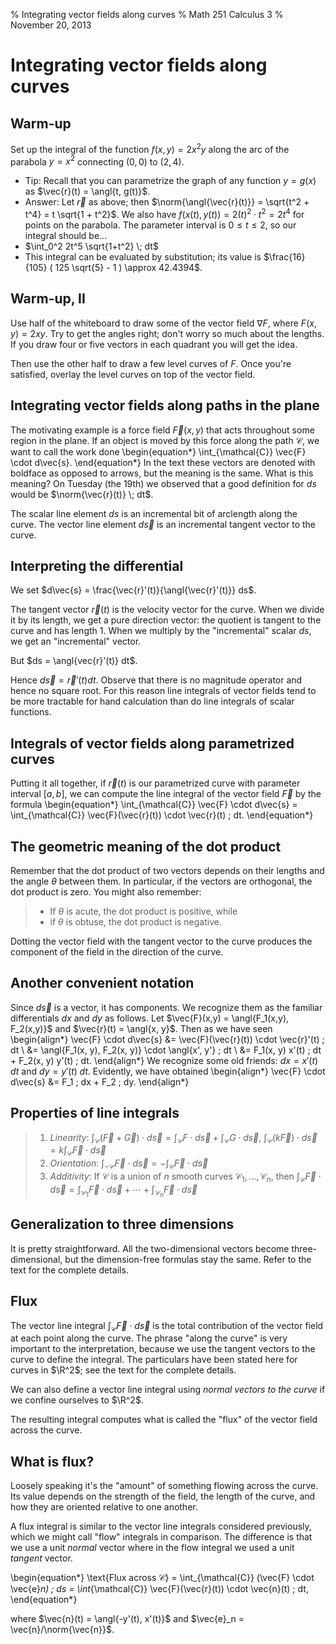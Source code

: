 % Integrating vector fields along curves
% Math 251 Calculus 3
% November 20, 2013




# Integrating vector fields along curves

## Warm-up

Set up the integral of the function $f(x,y) = 2x^2 y$ along the arc of the parabola $y = x^2$ connecting $(0,0)$ to $(2,4)$.

- Tip: Recall that you can parametrize the graph of any function $y = g(x)$ as $\vec{r}(t) = \angl{t, g(t)}$. 
- Answer: Let $\vec{r}$ as above; then $\norm{\angl{\vec{r}(t)}} = \sqrt{t^2 + t^4} = t \sqrt{1 + t^2}$. We also have $f(x(t),y(t)) = 2(t)^2 \cdot t^2 = 2t^4$ for points on the parabola. The parameter interval is $0 \leq t \leq 2$, so our integral should be...
- $\int_0^2 2t^5 \sqrt{1+t^2} \; dt$
- This integral can be evaluated by substitution; its value is $\frac{16}{105} ( 125 \sqrt{5} - 1 ) \approx 42.4394$.

## Warm-up, II

Use half of the whiteboard to draw some of the vector field $\nabla F$, where $F(x,y) = 2xy$. Try to get the angles right; don't worry so much about the lengths. If you draw four or five vectors in each quadrant you will get the idea.

Then use the other half to draw a few level curves of $F$. Once you're satisfied, overlay the level curves on top of the vector field.

## Integrating vector fields along paths in the plane

The motivating example is a force field $\vec{F}(x,y)$ that acts throughout some region in the plane. If an object is moved by this force along the path $\mathcal{C}$, we want to call the work done 
\begin{equation*}
    \int_{\mathcal{C}} \vec{F} \cdot d\vec{s}.
\end{equation*}
In the text these vectors are denoted with boldface as opposed to arrows, but the meaning is the same. What is this meaning? On Tuesday (the 19th) we observed that a good definition for $ds$ would be $\norm{\vec{r}(t)} \; dt$.

The scalar line element $ds$ is an incremental bit of arclength along the curve. The vector line element $d\vec{s}$ is an incremental tangent vector to the curve.

## Interpreting the differential

We set $d\vec{s} = \frac{\vec{r}'(t)}{\angl{\vec{r}'(t)}} ds$.

The tangent vector $\vec{r}(t)$ is the velocity vector for the curve. When we divide it by its length, we get a pure direction vector: the quotient is tangent to the curve and has length 1. When we multiply by the "incremental" scalar $ds$, we get an "incremental" vector.

But $ds = \angl{vec{r}'(t)} dt$. 

Hence $d\vec{s} = \vec{r}'(t) dt$. Observe that there is no magnitude operator and hence no square root. For this reason line integrals of vector fields tend to be more tractable for hand calculation than do line integrals of scalar functions.

## Integrals of vector fields along parametrized curves

Putting it all together, if $\vec{r}(t)$ is our parametrized curve with parameter interval $[a,b]$, we can compute the line integral of the vector field $\vec{F}$ by the formula
\begin{equation*}
    \int_{\mathcal{C}} \vec{F} \cdot d\vec{s} = \int_{\mathcal{C}} \vec{F}(\vec{r}(t)) \cdot \vec{r}(t) \; dt.
\end{equation*}

## The geometric meaning of the dot product

Remember that the dot product of two vectors depends on their lengths and the angle $\theta$ between them. In particular, if the vectors are orthogonal, the dot product is zero. You might also remember:

> - If $\theta$ is acute, the dot product is positive, while
> - if $\theta$ is obtuse, the dot product is negative.

Dotting the vector field with the tangent vector to the curve produces the component of the field in the direction of the curve.

## Another convenient notation

Since $d\vec{s}$ is a vector, it has components. We recognize them as the familiar differentials $dx$ and $dy$ as follows. Let $\vec{F}(x,y) = \angl{F_1(x,y), F_2(x,y)}$ and $\vec{r}(t) = \angl{x, y}$. Then as we have seen
\begin{align*}
    \vec{F} \cdot d\vec{s} &= \vec{F}(\vec{r}(t)) \cdot \vec{r}'(t) \; dt \\
                           &= \angl{F_1(x, y), F_2(x, y)} \cdot \angl{x', y'} \; dt \\
                           &= F_1(x, y) x'(t) \; dt + F_2(x, y) y'(t) \; dt.
\end{align*}
We recognize some old friends: $dx = x'(t) \; dt$ and $dy = y'(t) \; dt$. Evidently, we have obtained
\begin{align*}
    \vec{F} \cdot d\vec{s} &= F_1 \; dx + F_2 \; dy.
\end{align*}

## Properties of line integrals

> 1. *Linearity*: $\displaystyle\int_{\mathcal{C}} (\vec{F} + \vec{G}) \cdot d\vec{s} = \int_{\mathcal{C}} F \cdot d\vec{s} + \int_{\mathcal{C}} G \cdot d\vec{s}$, $\displaystyle \int_{\mathcal{C}} (k\vec{F}) \cdot d\vec{s} = k\int_{\mathcal{C}} \vec{F} \cdot d\vec{s}$
> 2. *Orientation*: $\displaystyle\int_{-\mathcal{C}} \vec{F} \cdot d\vec{s} = -\int_{\mathcal{C}} \vec{F} \cdot d\vec{s}$
> 3. *Additivity*: If $\mathcal{C}$ is a union of $n$ smooth curves $\mathcal{C}_1, \ldots, \mathcal{C}_n$, then $\displaystyle \int_{\mathcal{C}} \vec{F} \cdot d\vec{s} = \int_{\mathcal{C}_1} \vec{F} \cdot d\vec{s} + \cdots + \int_{\mathcal{C}_n} \vec{F} \cdot d\vec{s}$

## Generalization to three dimensions

It is pretty straightforward. All the two-dimensional vectors become three-dimensional, but the dimension-free formulas stay the same. Refer to the text for the complete details.

## Flux

The vector line integral $\int_{\mathcal{C}} \vec{F} \cdot d\vec{s}$ is the total contribution of the vector field at each point along the curve. The phrase "along the curve" is very important to the interpretation, because we use the tangent vectors to the curve to define the integral. The particulars have been stated here for curves in $\R^2$; see the text for the complete details.

We can also define a vector line integral using *normal vectors to the curve* if we confine ourselves to $\R^2$. 

The resulting integral computes what is called the "flux" of the vector field across the curve.

## What is flux?

Loosely speaking it's the "amount" of something flowing across the curve. Its value depends on the strength of the field, the length of the curve, and how they are oriented relative to one another.

A flux integral is similar to the vector line integrals considered previously, which we might call "flow" integrals in comparison. The difference is that we use a unit *normal* vector where in the flow integral we used a unit *tangent* vector.

\begin{equation*}
    \text{Flux across $\mathcal{C}$} = \int_{\mathcal{C}} (\vec{F} \cdot \vec{e}_n) \; ds = \int_{\mathcal{C}} \vec{F}(\vec{r}(t)) \cdot \vec{n}(t) \; dt,
\end{equation*}

where $\vec{n}(t) = \angl{-y'(t), x'(t)}$ and $\vec{e}_n = \vec{n}/\norm{\vec{n}}$.
